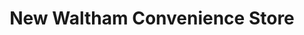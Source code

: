 ---
title: "New Waltham Convenience Store"
url: /grimsby/new-waltham-convenience-store/
shop: Lebensmittel
---